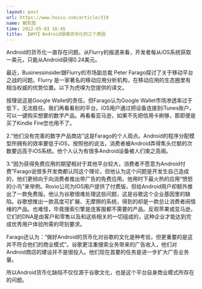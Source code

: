 ```yaml
---
layout: post
url: https://www.huxiu.com/article/319
name: 朝克图
time: 2012-05-03 16:45
title: 【WHY】Android很难货币化的三个原因
---
```

Android的货币化一直存在问题。从Flurry的报道来看，开发者每从iOS系统获取一美元，只能从Android获得0.24美元。

最近，Businessinsider跟Flurry的市场副总裁 Peter Farago探讨了关于移动平台之战的问题。Flurry 是一家著名的移动应用分析机构，在移动应用的生态圈里有相当权威的优势位置。以下为虎嗅为您提供的译文。

按理说这是Google Wallet的责任。但Farago认为Google Wallet市场渗透率过于低下，无法胜任。我们再看看别的平台。iOS用户通过把设备连接到iTunes账户，可以一键购买想要的数字产品。再看看亚马逊，如果不先把信用卡刷够，那即便是买了Kindle Fire您也用不了。

2.“他们没有完善的数字产品商店”这是Farago的个人观点。Android的程序分配模型所拥有的效率要低于iOS，按照他的说法，消费者被Android弄得焦头烂额的次数要远高于iOS系统。他个人认为有很多Android设备被人们束之高阁。

3.“因为获得免费应用的期望相对于其他平台较大，消费者不愿意为Android付费”Farago说很多开发商都认同这个理论，但他认为这个问题是开发生自己造成的，他们更倾向于向消费者推出带广告的免费应用。他用时下最火热的应用“愤怒的小鸟”来举例。Rovio公司为IOS用户提供了付费版，但给Android用户却额外推出了一款免费版。他认为谷歌很难处理这些问题，这是谷歌这个企业基因里的缺陷。谷歌想推出一款高度可扩展、无摩擦的系统，得到的却是一款总让消费者闹情绪的产品。也难怪，毕竟搜索引擎是连客服都不需要的产品。反观苹果或亚马逊，它们的DNA是由客户和零售以及和这些相关的一切组成的，这种企业才能达到完成优秀用户体验所需的苛刻要求。

Farago还认为：“做好Android的货币化对谷歌的文化是种考验，但更重要的是这并不符合他们的商业模式”。谷歌更注重搜索业务带来的广告收入，他们对Android商店的建设并不是很投入。他们现在首要的任务是进一步扩大广告业务量。

所以Android货币化缺陷不仅仅源于谷歌文化，也是这个平台自身商业模式所存在的问题。

